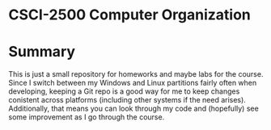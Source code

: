 CSCI-2500 Computer Organization
======
# Summary
This is just a small repository for homeworks and maybe labs for the course. Since I switch between my Windows and Linux partitions fairly often when developing, keeping a Git repo is a good way for me to keep changes conistent across platforms (including other systems if the need arises). Additionally, that means you can look through my code and (hopefully) see some improvement as I go through the course. 
